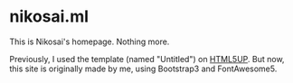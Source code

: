 # nikosai.ml
This is Nikosai's homepage. Nothing more.

Previously, I used the template (named "Untitled") on [HTML5UP](https://html5up.net/). But now, this site is originally made by me, using Bootstrap3 and FontAwesome5.